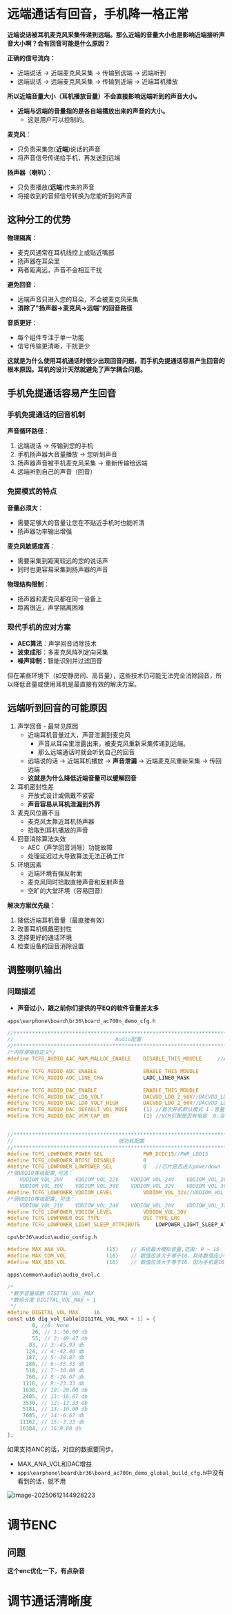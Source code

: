 # 远端通话有回音，手机降一格正常

**近端说话被耳机麦克风采集传递到远端。那么近端的音量大小也是影响近端接听声音大小啊？会有回音可能是什么原因？**

**正确的信号流向：**

- 近端说话 → 近端麦克风采集 → 传输到远端 → 远端听到
- 远端说话 → 远端麦克风采集 → 传输到近端 → 近端耳机播放

**所以近端音量大小（耳机播放音量）不会直接影响远端听到的声音大小。**

- **近端与远端的音量指的是各自端播放出来的声音的大小。**
  - 这是用户可以控制的。

**麦克风**：

- 只负责采集您(**近端**)说话的声音
- 将声音信号传递给手机，再发送到远端

**扬声器（喇叭）**：

- 只负责播放(**远端**)传来的声音
- 将接收到的音频信号转换为您能听到的声音

## 这种分工的优势

**物理隔离**：

- 麦克风通常在耳机线控上或贴近嘴部
- 扬声器在耳朵里
- 两者距离远，声音不会相互干扰

**避免回音**：

- 远端声音只进入您的耳朵，不会被麦克风采集
- **消除了"扬声器→麦克风→远端"的回音路径**

**音质更好**：

- 每个组件专注于单一功能
- 信号传输更清晰，干扰更少

**这就是为什么使用耳机通话时很少出现回音问题，而手机免提通话容易产生回音的根本原因。耳机的设计天然就避免了声学耦合问题。**

## 手机免提通话容易产生回音

### 手机免提通话的回音机制

**声音循环路径**：

1. 远端说话 → 传输到您的手机
2. 手机扬声器大音量播放 → 您听到声音
3. 扬声器声音被手机麦克风采集 → 重新传输给远端
4. 远端听到自己的声音（回音）

### 免提模式的特点

**音量必须大**：

- 需要足够大的音量让您在不贴近手机时也能听清
- 扬声器功率输出增强

**麦克风敏感度高**：

- 需要采集到距离较远的您的说话声
- 同时也更容易采集到扬声器的声音

**物理结构限制**：

- 扬声器和麦克风都在同一设备上
- 距离很近，声学隔离困难

### 现代手机的应对方案

- **AEC算法**：声学回音消除技术
- **波束成形**：多麦克风阵列定向采集
- **噪声抑制**：智能识别并过滤回音

但在某些环境下（如安静房间、高音量），这些技术仍可能无法完全消除回音，所以降低音量或使用耳机是最直接有效的解决方案。



## 远端听到回音的可能原因

1. 声学回音 \- 最常见原因
   - 近端耳机音量过大，声音泄漏到麦克风
     - 声音从耳朵里泄露出来，被麦克风重新采集传递到远端。
     - 那么远端通话时就会听到自己的回音
   - 远端说的话 → 近端耳机播放 → **声音泄漏** → 近端麦克风重新采集 → 传回远端
   - **这就是为什么降低近端音量可以缓解回音**
2. 耳机密封性差
   - 开放式设计或佩戴不紧密
   - **声音容易从耳机泄漏到外界**
3. 麦克风位置不当
   - 麦克风太靠近耳机扬声器
   - 拾取到耳机播放的声音
4. 回音消除算法失效
   - AEC（声学回音消除）功能故障
   - 处理延迟过大导致算法无法正确工作
5. 环境因素
   - 近端环境有强反射面
   - 麦克风同时拾取直接声音和反射声音
   - 空旷的大堂环境（容易回音）

**解决方案优先级：**

1. 降低近端耳机音量（最直接有效）
2. 改善耳机佩戴密封性
3. 选择更好的通话环境
4. 检查设备的回音消除设置

## 调整喇叭输出

### 问题描述

- **声音过小，跟之前你们提供的平EQ的软件音量差太多**

`apps\earphone\board\br36\board_ac700n_demo_cfg.h`

```c
//*********************************************************************************//
//                                 Audio配置                                       //
//*********************************************************************************//
/*内存使用自定义*/
#define TCFG_AUDIO_AAC_RAM_MALLOC_ENABLE	DISABLE_THIS_MOUDLE		//AAC编解码内存动态申请配置

#define TCFG_AUDIO_ADC_ENABLE				ENABLE_THIS_MOUDLE
#define TCFG_AUDIO_ADC_LINE_CHA				LADC_LINE0_MASK

#define TCFG_AUDIO_DAC_ENABLE				ENABLE_THIS_MOUDLE
#define TCFG_AUDIO_DAC_LDO_VOLT				DACVDD_LDO_2_60V//DACVDD_LDO_2_60V //普通模式 DACVDD
#define TCFG_AUDIO_DAC_LDO_VOLT_HIGH        DACVDD_LDO_2_60V//DACVDD_LDO_2_60V //音量增强模式 DACVDD
#define TCFG_AUDIO_DAC_DEFAULT_VOL_MODE     (1) //首次开机默认模式 1：音量增强模式  0：普通模式
#define TCFG_AUDIO_DAC_VCM_CAP_EN           (1) //VCM引脚是否有电容  0:没有  1:有


//*********************************************************************************//
//                                  低功耗配置                                     //
//*********************************************************************************//
#define TCFG_LOWPOWER_POWER_SEL				PWR_DCDC15//PWR_LDO15                    //电源模式设置，可选DCDC和LDO
#define TCFG_LOWPOWER_BTOSC_DISABLE			0                            //低功耗模式下BTOSC是否保持
#define TCFG_LOWPOWER_LOWPOWER_SEL			0   //芯片是否进入powerdown
/*强VDDIO等级配置,可选：
    VDDIOM_VOL_20V    VDDIOM_VOL_22V    VDDIOM_VOL_24V    VDDIOM_VOL_26V
    VDDIOM_VOL_30V    VDDIOM_VOL_30V    VDDIOM_VOL_32V    VDDIOM_VOL_36V*/
#define TCFG_LOWPOWER_VDDIOM_LEVEL			VDDIOM_VOL_32V//VDDIOM_VOL_28V
/*弱VDDIO等级配置，可选：
    VDDIOW_VOL_21V    VDDIOW_VOL_24V    VDDIOW_VOL_28V    VDDIOW_VOL_32V*/
#define TCFG_LOWPOWER_VDDIOW_LEVEL			VDDIOW_VOL_30V               //弱VDDIO等级配置
#define TCFG_LOWPOWER_OSC_TYPE              OSC_TYPE_LRC
#define TCFG_LOWPOWER_LIGHT_SLEEP_ATTRIBUTE 	LOWPOWER_LIGHT_SLEEP_ATTRIBUTE_KEEP_CLOCK 		//低功耗LIGHT模式属性, 可以选择是否保持住一些电源和时钟
```

`cpu\br36\audio\audio_config.h`

```c
#define MAX_ANA_VOL             (15)	// 系统最大模拟音量,范围: 0 ~ 15
#define MAX_COM_VOL             (16)    // 数值应该大于等于16，具体数值应小于联合音量等级的数组大小 (combined_vol_list)
#define MAX_DIG_VOL             (16)    // 数值应该大于等于16，因为手机是16级，如果小于16会导致某些情况手机改了音量等级但是小机音量没有变化
```

`apps\common\audio\audio_dvol.c`

```c
/*
 *数字音量级数 DIGITAL_VOL_MAX
 *数组长度 DIGITAL_VOL_MAX + 1
 */
#define DIGITAL_VOL_MAX		16
const u16 dig_vol_table[DIGITAL_VOL_MAX + 1] = {
	    0, //0: None
	    26, // 1:-56.00 db
        55, // 2:-49.47 db
	   83, // 3:-45.93 db
	  124, // 4:-42.40 db
	  187, // 5:-38.87 db
	  280, // 6:-35.33 db
	  518, // 7:-30.00 db
	  760, // 8:-26.67 db
	 1116, // 9:-23.33 db
	 1638, // 10:-20.00 db
	 2405, // 11:-16.67 db
	 3530, // 12:-13.33 db
	 5181, // 13:-10.00 db
	 7605, // 14:-6.67 db
	11162, // 15:-3.33 db
	16384, // 16:0.00 db
};
```

如果支持ANC的话，对应的数据要同步。

- MAX_ANA_VOL和DAC增益
- `apps\earphone\board\br36\board_ac700n_demo_global_build_cfg.h`中没有看到的话，就不用

![image-20250612144928223](./调通话.assets/image-20250612144928223.png)

# 调节ENC

## 问题

**这个enc优化一下，有点杂音**

# 调节通话清晰度


